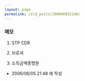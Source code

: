 ```yaml
---
layout: page
permalink: /old_posts/200606052148/
---
```


### 메모

1. STP CDR 

2. 브로셔

3. 소득금액증명원





- 2006/06/05 21:48 에 작성